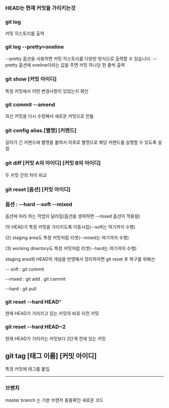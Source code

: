 

### HEAD는 현재 커밋을 가리키는것

### git log
커밋 히스토리를 출력

### git log --pretty=oneline
--pretty 옵션을 사용하면 커밋 히스토리를 다양한 방식으로 출력할 수 있습니다. --pretty 옵션에 oneline이라는 값을 주면 커밋 하나당 한 줄씩 출력

### git show [커밋 아이디]
특정 커밋에서 어떤 변경사항이 있었는지 확인

### git commit --amend 
최신 커밋을 다시 수정해서 새로운 커밋으로 만듦

### git config alias.[별명] [커맨드]
길이가 긴 커맨드에 별명을 붙여서 이후로 별명으로 해당 커맨드를 실행할 수 있도록 설정

### git diff [커밋 A의 아이디] [커밋 B의 아이디]
두 커밋 간의 차이 비교

### git reset [옵션] [커밋 아이디]  
### 옵션 : --hard  --soft  --mixed
옵션에 따라 하는 작업이 달라짐(옵션을 생략하면 --mixed 옵션이 적용됨)

(1) HEAD가 특정 커밋을 가리키도록 이동시킴(--soft는 여기까지 수행)

(2) staging area도 특정 커밋처럼 리셋(--mixed는 여기까지 수행)

(3) working directory도 특정 커밋처럼 리셋(--hard는 여기까지 수행)


staging area와 HEAD의 개념을 반영해서 정리하자면 git reset 후 복구를 위해선

-- soft :
git commit

--mixed :
git add .
git commit

--hard : 
git pull

### git reset --hard HEAD^   
현재 HEAD가 가리키고 있는 커밋의 바로 이전 커밋
### git reset --hard HEAD~2
현재 HEAD가 가리키는 커밋보다 2단계 전에 있는 커밋

## git tag [태그 이름] [커밋 아이디]
특정 커밋에 태그를 붙임


-----------------------
### 브랜치
 master branch 는 기본 브랜치
충돌확인 새로운 코드